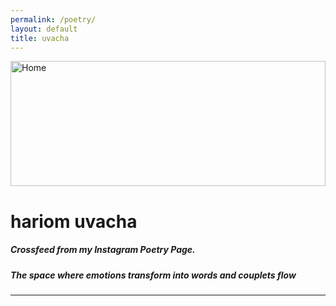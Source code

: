 ```yaml
---
permalink: /poetry/
layout: default
title: uvacha
---
```


<img class="featured-image crazy" src="{{ site.github.url }}/assets/images/maykashi.png" alt="Home" />

<style type="text/css" media="screen">
.featured-image {
  width: 100%;
  height: 200px;
  object-fit: cover;
}
.crazy {
  object-fit: none;
}
</style>

# hariom uvacha
##### Crossfeed from my Instagram Poetry Page.
##### The space where emotions transform into words and couplets flow
---

<script src='https://crossfeedinsta.herokuapp.com/token.js'></script>

<script src="instafeed.min.js"></script>

<div class="container">

  <div id="instafeed"></div>

  <script type="text/javascript">
    var feed = new Instafeed({
      accessToken: InstagramToken
    });
    feed.run();
  </script>
</div>
